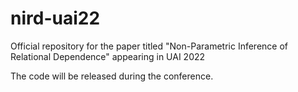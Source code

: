 # nird-uai22
Official repository for the paper titled "Non-Parametric Inference of Relational Dependence" appearing in UAI 2022

The code will be released during the conference.
